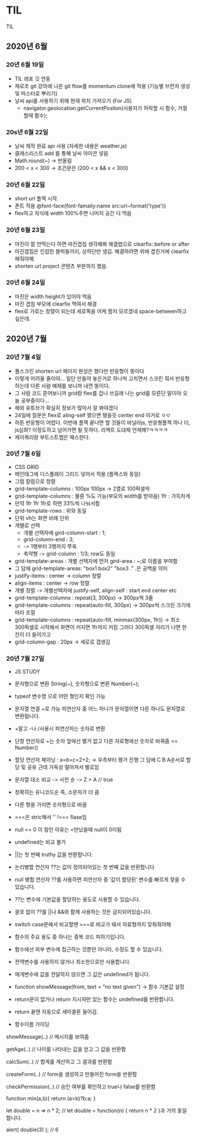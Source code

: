 # TIL
TIL

## 2020년 6월
### 20년 6월 19일
- TIL 레포 깃 연동
- 제로초 git 강의에 나온 git flow를 momentum clone에 적용 (기능별 브런치 생성 및 마스터로 뿌리기)
- 날씨 api를 사용하기 위해 현재 위치 가져오기 (For JS)
    -  navigator.geolocation.getCurrentPositon(사용자가 허락할 시 함수, 거절할때 함수);

### 20s년 6월 22일
- 날씨 제작 완료 api 사용 (자세한 내용은 weather.js)
- 클래스리스트 add 를 통해 날씨 아이콘 넣음
- Math.round(~) -> 반올림
- 200 < x < 300 -> 조건문은 (200 < x && x < 300)

### 20년 6월 22일
- short url 플젝 시작.
- 폰트 적용 @font-face{font-famaily:name src:url~format('type')}
- flex하고 자식에 width 100%주면 나머지 공간 다 먹음

### 20년 6월 23일
- 마진이 잘 안먹는다 하면 마진겹침 생각해봐 해결법으로 clearfix::before or after
- 마진겹칩은 인접한 블럭들끼리, 상하단만 생김. 해결하려면 위에 겹친거에 clearfix해줘야해
- shorten url project 콘텐츠 부분까지 했음.

### 20년 6월 24일
- 마진은 width height가 있어야 먹음
- 마진 겹침 부모에 clearfix 먹여서 해결
- flex로 가로는 정렬이 되는데 세로쪽을 어케 할지 모르겠네 space-between하고 싶은데.

## 2020년 7월
### 20년 7월 4일
- 풀스크린 shorten url 페이지 완성은 했다만 반응형이 똥이다
- 이렇게 어려울 줄이야... 일단 만들어 놓은거로 하나씩 고치면서 스크린 줘서 반응형 하는데 다른 사람 예제를 보니까 내껀 똥이다.
- 그 사람 코드 뜯어보니까 grid랑 flex를 겁나 쓰길래 나는 grid를 모른단 말이야 오늘 공부중이다...
- 해외 유튜브가 확실히 정보가 많아서 잘 봐야겠다
- 24일에 질문은 flex로 aling-self 했으면 됐을듯 center end 이거로 ㅇㅇ
- 하튼 반응형이 어렵다. 이번에 플젝 끝나면 할 것들이 바닐라js, 반응형플젝 하나 더, js심화? 이정도하고 넘어가면 될 듯하다. 리액트 도대체 언제해?ㅋㅋㅋㅋ
- 제이쿼리랑 부트스트랩은 패스한다.

### 20년 7월 6일
- CSS GRID
- 메인태그에 디스플레이 그리드 넣어서 적용 (플랙스와 동일)
- 그럼 칼럼으로 정렬
- grid-template-columns : 100px 100px -> 2열로 100픽셀씩
- grid-template-columns : 물론 %도 가능(부모의 width를 받아옴) 1fr : 가득차게
- 만약 1fr 1fr 1fr로 하면 33%씩 나눠서함
- grid-template-rows : 위와 동일
- 단위 vh는 화면 비례 단위
- 개별로 선택
    - 개별 선택자에 gird-column-start : 1;
    - grid-column-end : 3;
    - -> 1행부터 3행까지 쭈욱
    - 축약형 -> grid-column : 1/3; row도 동일 
- grid-template-areas : 개별 선택자에 먼저 gird-area : ~;로 이름을 부여함
- 그 담에 grid-template-areas: "box1 box2"
                                "box3 ." .은 공백을 의미
- justify-items : center -> column 정렬
- align-items : center -> row 정렬
- 개별 정렬 -> 개별선택자에 justify-self, align-self : start end center etc
- grid-template-columns : repeat(3, 300px) -> 300px씩 3줄
- grid-template-columns : repeat(auto-fill, 300px) -> 300px씩 스크린 크기에 따라 조절
- grid-template-columns : repeat(auto-fill, minmax(300px, 1fr)) -> 최소 300픽셀로 시작해서 화면이 커지면 1fr까지 커짐 그러다 300픽셀 자리가 나면 한칸이 더 들어가고
- grid-column-gap : 20px -> 세로로 갭생김

### 20년 7월 27일
- JS STUDY
- 문자형으로 변환 String(~), 숫자형으로 변환 Number(~);
- typeof 변수명 으로 어떤 형인지 확인 가능
- 문자열 연결 +로 가능 피연산자 중 어느 하나가 문자열이면 다른 하나도 문자열로 변환됩니다.
- +말고 -나 /사용시 피연산자는 숫자로 변환
- 단항 연산자로 +는 숫자 앞에선 별거 없고 다른 자료형에선 숫자로 바꿔줌 == Number()

- 할당 연산자 체이닝 :  a=b=c=2+2; -> 우측부터 평가 진행 그 담에 C B A순서로 할당 및 공유 근데 가독성 떨어져서 별로임

- 문자열 대소 비교 -> 사전 순  -> Z > A // true
- 정확히는 유니코드순 즉, 소문자가 더 큼
- 다른 형을 가지면 숫자형으로 바꿈
- ===은 stric해서 '' !=== flase임
-  null <= 0 이 참인 이유는 <만났을때 null이 0이됨
- undefined는 비교 불가

- ||는 첫 번째 truthy 값을 반환합니다.
-  논리병합 연산자 ??는 값이 정의되어있는 첫 번째 값을 반환합니다

- null 병합 연산자 ??를 사용하면 피연산자 중 ‘값이 할당된’ 변수를 빠르게 찾을 수 있습니다.

- ??는 변수에 기본값을 할당하는 용도로 사용할 수 있습니다.

- 괄호 없이 ??를 ||나 &&와 함께 사용하는 것은 금지되어있습니다.

- switch case문에서 비교할땐 ===로 비교가 돼서 자료형까지 맞춰줘야해

- 함수의 주요 용도 중 하나는 중복 코드 피하기입니다. 
- 함수에선 외부 변수에 접근하는 것뿐만 아니라, 수정도 할 수 있습니다.
-  전역변수를 사용하지 않거나 최소한으로만 사용합니다.

- 매개변수에 값을 전달하지 않으면 그 값은 undefined가 됩니다.
- function showMessage(from, text = "no text given") -> 함수 기본값 설정
- return문이 없거나 return 지시자만 있는 함수는 undefined를 반환합니다.
- return 끝엔 자동으로 세미콜론 들어감.
- 함수이름 가이딩 

showMessage(..)     // 메시지를 보여줌

getAge(..)          // 나이를 나타내는 값을 얻고 그 값을 반환함

calcSum(..)         // 합계를 계산하고 그 결과를 반환함

createForm(..)      // form을 생성하고 만들어진 form을 반환함

checkPermission(..) // 승인 여부를 확인하고 true나 false를 반환함

function min(a,b){
    return (a>b)?b:a;
}

let double = n => n * 2;
// let double = function(n) { return n * 2 }과 거의 동일합니다.

alert( double(3) ); // 6


